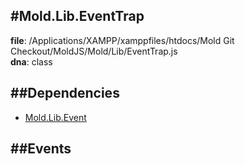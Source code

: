 
#Mold.Lib.EventTrap
---------------------------------------

__file__: /Applications/XAMPP/xamppfiles/htdocs/Mold Git Checkout/MoldJS/Mold/Lib/EventTrap.js  
__dna__: class  


	






##Dependencies
--------------

* [Mold.Lib.Event](../../Mold/Lib/Event.md) 


##Events
--------------






 

 


 



		
